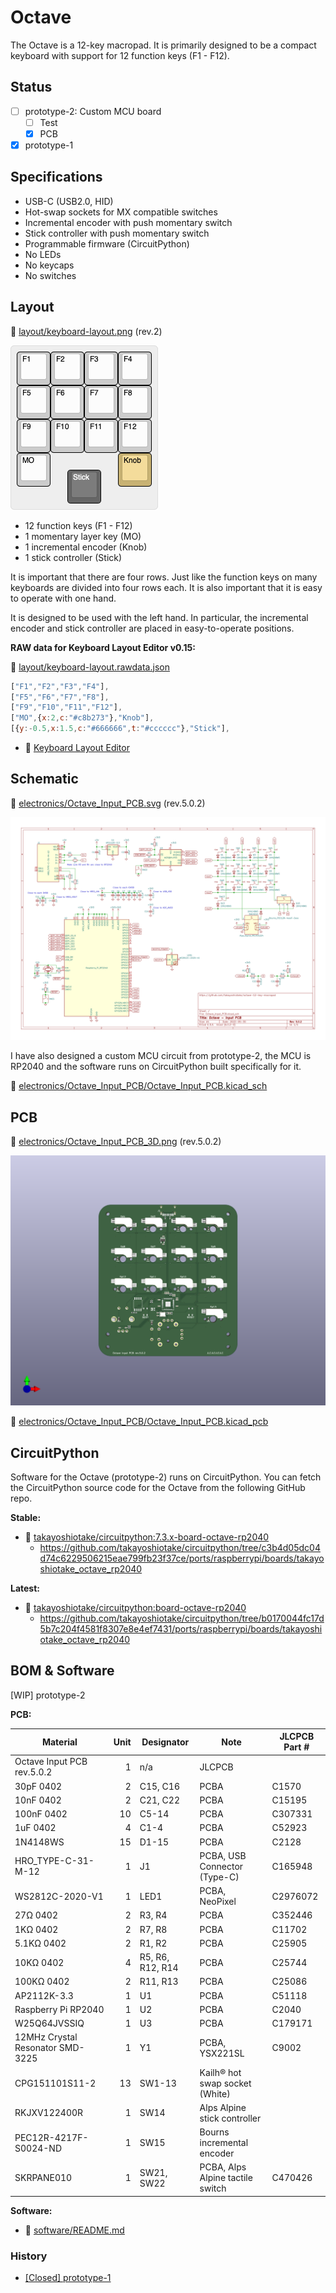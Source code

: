 # Octave

The Octave is a 12-key macropad.
It is primarily designed to be a compact keyboard with support for 12 function keys (F1 - F12).

## Status

- [ ] prototype-2: Custom MCU board
  - [ ] Test
  - [x] PCB
- [x] prototype-1

## Specifications

- USB-C (USB2.0, HID)
- Hot-swap sockets for MX compatible switches
- Incremental encoder with push momentary switch
- Stick controller with push momentary switch
- Programmable firmware (CircuitPython)
- No LEDs
- No keycaps
- No switches

## Layout

📄 [layout/keyboard-layout.png](layout/keyboard-layout.png) (rev.2)

![keyboard layout](layout/keyboard-layout.png)

- 12 function keys (F1 - F12)
- 1 momentary layer key (MO)
- 1 incremental encoder (Knob)
- 1 stick controller (Stick)

It is important that there are four rows.
Just like the function keys on many keyboards are divided into four rows each. It is also important that it is easy to operate with one hand.

It is designed to be used with the left hand.
In particular, the incremental encoder and stick controller are placed in easy-to-operate positions.

**RAW data for Keyboard Layout Editor v0.15:**

📄 [layout/keyboard-layout.rawdata.json](layout/keyboard-layout.rawdata.json)

```js
["F1","F2","F3","F4"],
["F5","F6","F7","F8"],
["F9","F10","F11","F12"],
["MO",{x:2,c:"#c8b273"},"Knob"],
[{y:-0.5,x:1.5,c:"#666666",t:"#cccccc"},"Stick"],
```

- 🔗 [Keyboard Layout Editor](http://www.keyboard-layout-editor.com/)

## Schematic

📄 [electronics/Octave_Input_PCB.svg](electronics/Octave_Input_PCB.svg) (rev.5.0.2)

![schematic svg](electronics/Octave_Input_PCB.svg)

I have also designed a custom MCU circuit from prototype-2, the MCU is RP2040 and the software runs on CircuitPython built specifically for it.

📄 [electronics/Octave_Input_PCB/Octave_Input_PCB.kicad_sch](electronics/Octave_Input_PCB/Octave_Input_PCB.kicad_sch)

## PCB

📄 [electronics/Octave_Input_PCB_3D.png](electronics/Octave_Input_PCB_3D.png) (rev.5.0.2)

![pcb 3d png](electronics/Octave_Input_PCB_3D.png)

📄 [electronics/Octave_Input_PCB/Octave_Input_PCB.kicad_pcb](electronics/Octave_Input_PCB/Octave_Input_PCB.kicad_pcb)

## CircuitPython

Software for the Octave (prototype-2) runs on CircuitPython.
You can fetch the CircuitPython source code for the Octave from the following GitHub repo.

**Stable:**

- 🔗 [takayoshiotake/circuitpython:7.3.x-board-octave-rp2040](https://github.com/takayoshiotake/circuitpython/tree/7.3.x-board-octave-rp2040)
  - <https://github.com/takayoshiotake/circuitpython/tree/c3b4d05dc04d74c6229506215eae799fb23f37ce/ports/raspberrypi/boards/takayoshiotake_octave_rp2040>

**Latest:**

- 🔗 [takayoshiotake/circuitpython:board-octave-rp2040](https://github.com/takayoshiotake/circuitpython/tree/board-octave-rp2040)
  - <https://github.com/takayoshiotake/circuitpython/tree/b0170044fc17d5b7c204f4581f8307e8e4ef7431/ports/raspberrypi/boards/takayoshiotake_octave_rp2040>

## BOM & Software

[WIP] prototype-2

**PCB:**

| Material | Unit | Designator | Note | JLCPCB Part # |
|-|-:|-|-|-|
| Octave Input PCB rev.5.0.2 | 1 | n/a | JLCPCB |
| 30pF 0402 | 2 | C15, C16 | PCBA | C1570 |
| 10nF 0402 | 2 | C21, C22 | PCBA | C15195 |
| 100nF 0402 | 10 | C5-14 | PCBA | C307331 |
| 1uF 0402 | 4 | C1-4 | PCBA | C52923 |
| 1N4148WS | 15 | D1-15 | PCBA | C2128 |
| HRO_TYPE-C-31-M-12 | 1 | J1 | PCBA, USB Connector (Type-C) | C165948 |
| WS2812C-2020-V1 | 1 | LED1 | PCBA, NeoPixel | C2976072 |
| 27Ω 0402 | 2 | R3, R4 | PCBA | C352446 |
| 1KΩ 0402 | 2 | R7, R8 | PCBA | C11702 |
| 5.1KΩ 0402 | 2 | R1, R2 | PCBA | C25905 |
| 10KΩ 0402 | 4 | R5, R6, R12, R14 | PCBA | C25744 |
| 100KΩ 0402 | 2 | R11, R13 | PCBA | C25086 |
| AP2112K-3.3 | 1 | U1 | PCBA | C51118 |
| Raspberry Pi RP2040 | 1 | U2 | PCBA | C2040 |
| W25Q64JVSSIQ | 1 | U3 | PCBA | C179171 |
| 12MHz Crystal Resonator SMD-3225 | 1 | Y1 | PCBA, YSX221SL | C9002 |
| CPG151101S11-2 | 13 | SW1-13 | Kailh®︎ hot swap socket (White) |
| RKJXV122400R | 1 | SW14 | Alps Alpine stick controller |
| PEC12R-4217F-S0024-ND | 1 | SW15 | Bourns incremental encoder |
| SKRPANE010 | 1 | SW21, SW22 | PCBA, Alps Alpine tactile switch | C470426 |

**Software:**

- 📄 [software/README.md](software/README.md)

### History

- [[Closed] prototype-1](prototype-1/README.md)
